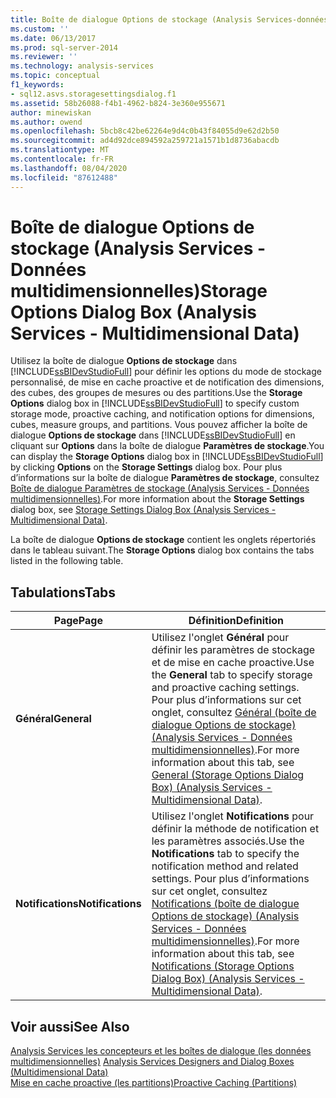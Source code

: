 ```yaml
---
title: Boîte de dialogue Options de stockage (Analysis Services-données multidimensionnelles) | Microsoft Docs
ms.custom: ''
ms.date: 06/13/2017
ms.prod: sql-server-2014
ms.reviewer: ''
ms.technology: analysis-services
ms.topic: conceptual
f1_keywords:
- sql12.asvs.storagesettingsdialog.f1
ms.assetid: 58b26088-f4b1-4962-b824-3e360e955671
author: minewiskan
ms.author: owend
ms.openlocfilehash: 5bcb8c42be62264e9d4c0b43f84055d9e62d2b50
ms.sourcegitcommit: ad4d92dce894592a259721a1571b1d8736abacdb
ms.translationtype: MT
ms.contentlocale: fr-FR
ms.lasthandoff: 08/04/2020
ms.locfileid: "87612488"
---
```

# <a name="storage-options-dialog-box-analysis-services---multidimensional-data"></a><span data-ttu-id="8301c-102">Boîte de dialogue Options de stockage (Analysis Services - Données multidimensionnelles)</span><span class="sxs-lookup"><span data-stu-id="8301c-102">Storage Options Dialog Box (Analysis Services - Multidimensional Data)</span></span>
  <span data-ttu-id="8301c-103">Utilisez la boîte de dialogue **Options de stockage** dans [!INCLUDE[ssBIDevStudioFull](../includes/ssbidevstudiofull-md.md)] pour définir les options du mode de stockage personnalisé, de mise en cache proactive et de notification des dimensions, des cubes, des groupes de mesures ou des partitions.</span><span class="sxs-lookup"><span data-stu-id="8301c-103">Use the **Storage Options** dialog box in [!INCLUDE[ssBIDevStudioFull](../includes/ssbidevstudiofull-md.md)] to specify custom storage mode, proactive caching, and notification options for dimensions, cubes, measure groups, and partitions.</span></span> <span data-ttu-id="8301c-104">Vous pouvez afficher la boîte de dialogue **Options de stockage** dans [!INCLUDE[ssBIDevStudioFull](../includes/ssbidevstudiofull-md.md)] en cliquant sur **Options** dans la boîte de dialogue **Paramètres de stockage**.</span><span class="sxs-lookup"><span data-stu-id="8301c-104">You can display the **Storage Options** dialog box in [!INCLUDE[ssBIDevStudioFull](../includes/ssbidevstudiofull-md.md)] by clicking **Options** on the **Storage Settings** dialog box.</span></span> <span data-ttu-id="8301c-105">Pour plus d’informations sur la boîte de dialogue **Paramètres de stockage**, consultez [Boîte de dialogue Paramètres de stockage &#40;Analysis Services - Données multidimensionnelles&#41;](storage-settings-dialog-box-analysis-services-multidimensional-data.md).</span><span class="sxs-lookup"><span data-stu-id="8301c-105">For more information about the **Storage Settings** dialog box, see [Storage Settings Dialog Box &#40;Analysis Services - Multidimensional Data&#41;](storage-settings-dialog-box-analysis-services-multidimensional-data.md).</span></span>  
  
 <span data-ttu-id="8301c-106">La boîte de dialogue **Options de stockage** contient les onglets répertoriés dans le tableau suivant.</span><span class="sxs-lookup"><span data-stu-id="8301c-106">The **Storage Options** dialog box contains the tabs listed in the following table.</span></span>  
  
## <a name="tabs"></a><span data-ttu-id="8301c-107">Tabulations</span><span class="sxs-lookup"><span data-stu-id="8301c-107">Tabs</span></span>  
  
|<span data-ttu-id="8301c-108">Page</span><span class="sxs-lookup"><span data-stu-id="8301c-108">Page</span></span>|<span data-ttu-id="8301c-109">Définition</span><span class="sxs-lookup"><span data-stu-id="8301c-109">Definition</span></span>|  
|----------|----------------|  
|<span data-ttu-id="8301c-110">**Général**</span><span class="sxs-lookup"><span data-stu-id="8301c-110">**General**</span></span>|<span data-ttu-id="8301c-111">Utilisez l'onglet **Général** pour définir les paramètres de stockage et de mise en cache proactive.</span><span class="sxs-lookup"><span data-stu-id="8301c-111">Use the **General** tab to specify storage and proactive caching settings.</span></span> <span data-ttu-id="8301c-112">Pour plus d’informations sur cet onglet, consultez [Général &#40;boîte de dialogue Options de stockage&#41; &#40;Analysis Services - Données multidimensionnelles&#41;](general-storage-options-dialog-box-analysis-services-multidimensional-data.md).</span><span class="sxs-lookup"><span data-stu-id="8301c-112">For more information about this tab, see [General &#40;Storage Options Dialog Box&#41; &#40;Analysis Services - Multidimensional Data&#41;](general-storage-options-dialog-box-analysis-services-multidimensional-data.md).</span></span>|  
|<span data-ttu-id="8301c-113">**Notifications**</span><span class="sxs-lookup"><span data-stu-id="8301c-113">**Notifications**</span></span>|<span data-ttu-id="8301c-114">Utilisez l'onglet **Notifications** pour définir la méthode de notification et les paramètres associés.</span><span class="sxs-lookup"><span data-stu-id="8301c-114">Use the **Notifications** tab to specify the notification method and related settings.</span></span> <span data-ttu-id="8301c-115">Pour plus d’informations sur cet onglet, consultez [Notifications &#40;boîte de dialogue Options de stockage&#41; &#40;Analysis Services - Données multidimensionnelles&#41;](notifications-storage-options-dialog-analysis-services-multidimensional-data.md).</span><span class="sxs-lookup"><span data-stu-id="8301c-115">For more information about this tab, see [Notifications &#40;Storage Options Dialog Box&#41; &#40;Analysis Services - Multidimensional Data&#41;](notifications-storage-options-dialog-analysis-services-multidimensional-data.md).</span></span>|  
  
## <a name="see-also"></a><span data-ttu-id="8301c-116">Voir aussi</span><span class="sxs-lookup"><span data-stu-id="8301c-116">See Also</span></span>  
 <span data-ttu-id="8301c-117">[Analysis Services les concepteurs et les boîtes de dialogue &#40;les données multidimensionnelles&#41;](analysis-services-designers-and-dialog-boxes-multidimensional-data.md) </span><span class="sxs-lookup"><span data-stu-id="8301c-117">[Analysis Services Designers and Dialog Boxes &#40;Multidimensional Data&#41;](analysis-services-designers-and-dialog-boxes-multidimensional-data.md) </span></span>  
 [<span data-ttu-id="8301c-118">Mise en cache proactive &#40;les partitions&#41;</span><span class="sxs-lookup"><span data-stu-id="8301c-118">Proactive Caching &#40;Partitions&#41;</span></span>](multidimensional-models-olap-logical-cube-objects/partitions-proactive-caching.md)  
  
  
